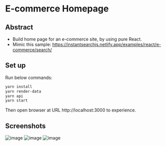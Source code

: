 # E-commerce Homepage

## Abstract
- Build home page for an e-commerce site, by using pure React.
- Mimic this sample: https://instantsearchjs.netlify.app/examples/react/e-commerce/search/

## Set up
Run below commands:
```sh
yarn install
yarn render-data
yarn api
yarn start
```

Then open browser at URL http://localhost:3000 to experience.

## Screenshots
![image](https://user-images.githubusercontent.com/22311747/227595433-9886c008-d406-4088-896e-b15923e1c078.png)
![image](https://user-images.githubusercontent.com/22311747/227595584-94d9c0a5-7f1c-4b82-91a7-0fbd7b619d3a.png)
![image](https://user-images.githubusercontent.com/22311747/227595714-d78f3f6e-ba6d-42c6-ada3-2096960023a9.png)
